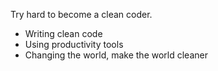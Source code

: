 Try hard to become a clean coder.

- Writing clean code
- Using productivity tools
- Changing the world, make the world cleaner